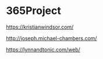 # 365Project

https://kristianwindsor.com/


http://joseph.michael-chambers.com/


https://lynnandtonic.com/web/
